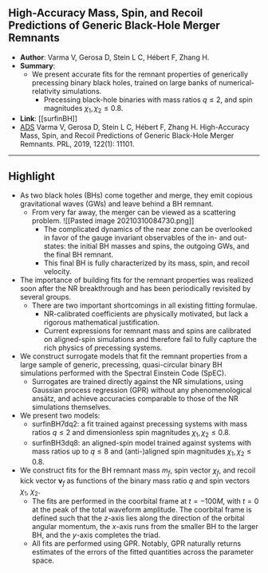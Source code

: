 ## High-Accuracy Mass, Spin, and Recoil Predictions of Generic Black-Hole Merger Remnants

- **Author**: Varma V, Gerosa D, Stein L C, Hébert F, Zhang H.
- **Summary**:
	- We present accurate fits for the remnant properties of generically precessing binary black holes, trained on large banks of numerical-relativity simulations.
		- Precessing black-hole binaries with mass ratios $q \leq 2$, and spin magnitudes $\chi_{1}, \chi_{2} \leq 0.8$.
- **Link**: [[surfinBH]]
- [ADS](https://ui.adsabs.harvard.edu/abs/2019PhRvL.122a1101V) Varma V, Gerosa D, Stein L C, Hébert F, Zhang H. High-Accuracy Mass, Spin, and Recoil Predictions of Generic Black-Hole Merger Remnants. PRL, 2019, 122(1): 11101.

___

## Highlight

- As two black holes (BHs) come together and merge, they emit copious gravitational waves (GWs) and leave behind a BH remnant.
	- From very far away, the merger can be viewed as a scattering problem.
		![[Pasted image 20210310084730.png]]
		- The complicated dynamics of the near zone can be overlooked in favor of the gauge invariant observables of the in- and out-states: the initial BH masses and spins, the outgoing GWs, and the final BH remnant.
		- This final BH is fully characterized by its mass, spin, and recoil velocity.
- The importance of building fits for the remnant properties was realized soon after the NR breakthrough and has been periodically revisited by several groups.
	- There are two important shortcomings in all existing fitting formulae.
		- NR-calibrated coefficients are physically motivated, but lack a rigorous mathematical justification.
		- Current expressions for remnant mass and spins are calibrated on aligned-spin simulations and therefore fail to fully capture the rich physics of precessing systems.
- We construct surrogate models that fit the remnant properties from a large sample of generic, precessing, quasi-circular binary BH simulations performed with the Spectral Einstein Code (SpEC).
	- Surrogates are trained directly against the NR simulations, using Gaussian process regression (GPR) without any phenomenological ansätz, and achieve accuracies comparable to those of the NR simulations themselves.
- We present two models:
	- surfinBH7dq2: a fit trained against precessing systems with mass ratios $q \leq 2$ and dimensionless spin magnitudes $\chi_{1}, \chi_{2} \leq 0.8$.
	- surfinBH3dq8: an aligned-spin model trained against systems with mass ratios up to $q \leq 8$ and (anti-)aligned spin magnitudes $\chi_{1}, \chi_{2} \leq 0.8$.
- We construct fits for the BH remnant mass $m_{f}$, spin vector $\chi_{f}$, and recoil kick vector $\boldsymbol{v}_{f}$ as functions of the binary mass ratio $q$ and spin vectors $\chi_{1}$, $\chi_{2}$.
	- The fits are performed in the coorbital frame at $t=-100 M$, with $t=0$ at the peak of the total waveform amplitude. The coorbital frame is defined such that the $z$-axis lies along the direction of the orbital angular momentum, the $x$-axis runs from the smaller BH to the larger BH, and the $y$-axis completes the triad.
	- All fits are performed using GPR. Notably, GPR naturally returns estimates of the errors of the fitted quantities across the parameter space.